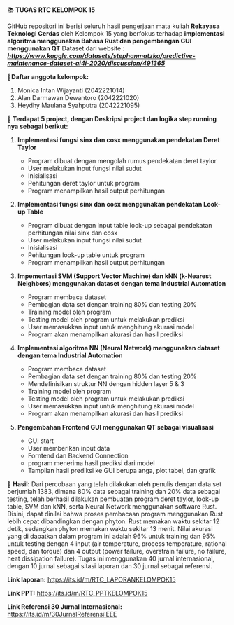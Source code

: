 📚 **TUGAS RTC KELOMPOK 15**

GitHub repositori ini berisi seluruh hasil pengerjaan mata kuliah **Rekayasa Teknologi Cerdas** oleh Kelompok 15 yang berfokus terhadap **implementasi algoritma menggunakan Bahasa Rust dan pengembangan GUI menggunakan QT**
Dataset dari website : _**https://www.kaggle.com/datasets/stephanmatzka/predictive-maintenance-dataset-ai4i-2020/discussion/491365**_

**🍒Daftar anggota kelompok:**
1. Monica Intan Wijayanti (2042221014)
2. Alan Darmawan Dewantoro (2042221020)
3. Heydhy Maulana Syahputra (2042221095)

**🍒 Terdapat 5 project, dengan Deskripsi project  dan logika step running nya sebagai berikut:**
1. **Implementasi fungsi sinx dan cosx menggunakan pendekatan Deret Taylor**
    - Program dibuat dengan mengolah rumus pendekatan deret taylor
    - User melakukan input fungsi nilai sudut
    - Inisialisasi
    - Pehitungan deret taylor untuk program
    - Program menampilkan hasil output perhitungan

2. **Implementasi fungsi sinx dan cosx menggunakan pendekatan Look-up Table**
    - Program dibuat dengan input table look-up sebagai pendekatan perhitungan nilai sinx dan cosx
    - User melakukan input fungsi nilai sudut
    - Inisialisasi
    - Pehitungan look-up table untuk program
    - Program menampilkan hasil output perhitungan

3. **Impementasi SVM (Support Vector Machine) dan kNN (k-Nearest Neighbors) menggunakan dataset dengan tema Industrial Automation**
    - Program membaca dataset
    - Pembagian data set dengan training 80% dan testing 20%
    - Training model oleh program
    - Testing model oleh program untuk melakukan prediksi
    - User memasukkan input untuk menghitung akurasi model
    - Program akan menampilkan akurasi dan hasil prediksi

4. **Implementasi algoritma NN (Neural Network) menggunakan dataset dengan tema Industrial Automation**
    - Program membaca dataset
    - Pembagian data set dengan training 80% dan testing 20%
    - Mendefinisikan struktur NN dengan hidden layer 5 & 3
    - Training model oleh program
    - Testing model oleh program untuk melakukan prediksi
    - User memasukkan input untuk menghitung akurasi model
    - Program akan menampilkan akurasi dan hasil prediksi

5. **Pengembahan Frontend GUI menggunakan QT sebagai visualisasi**
    - GUI start
    - User memberikan input data
    - Forntend dan Backend Connection
    - program menerima hasil prediksi dari model
    - Tampilan hasil prediksi ke GUI berupa anga, plot tabel, dan grafik

**🍒 Hasil:**
Dari percobaan yang telah dilakukan oleh penulis dengan data set berjumlah 1383, dimana 80% data sebagai training dan 20% data sebagai testing, telah berhasil dilakukan pembuatan program deret taylor, look-up table, SVM dan kNN, serta Neural Network  menggunakan software Rust. Disini, dapat dinilai bahwa proses pembacaan program menggunakan Rust lebih cepat dibandingkan dengan phyton. Rust memakan waktu sekitar  12 detik, sedangkan phyton memakan waktu sekitar 13 menit. Nilai akurasi yang di dapatkan dalam program ini adalah 96% untuk training dan 95% untuk testing dengan 4 input (air temperature, process temperature, rational speed, dan torque) dan 4 output (power failure, overstrain failure, no failure, heat dissipation failure). Tugas ini menggunakan 40 jurnal internasional, dengan 10 jurnal sebagai sitasi laporan dan 30 jurnal sebagai referensi.

**Link laporan:**
https://its.id/m/RTC_LAPORANKELOMPOK15

**Link PPT:**
https://its.id/m/RTC_PPTKELOMPOK15

**Link Referensi 30 Jurnal Internasional:**
https://its.id/m/30JurnalReferensiIEEE 
